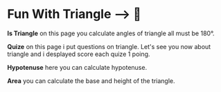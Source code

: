 # Fun With Triangle --> 🔺

**Is Triangle** on this page you calculate angles of triangle all must be 180°.

**Quize** on this page i put questions on triangle. Let's see you now about triangle and i desplayed score each quize 1 poing.

**Hypotenuse** here you can calculate hypotenuse. 

**Area** you can calculate the base and height of the triangle.



